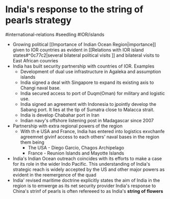 # India's response to the string of pearls strategy
#international-relations #seedling  #IOR/islands

- Growing political [[Importance of Indian Ocean Region|importance]] given to IOR countries as evident in [[Relations with IOR island states#^0c77c2|several bilateral political visits ]] and bilateral visits to East African counries
- India has built security partnership with countries of IOR.
	Examples
	- Development of dual use infrastructure in Agaleka and assumption islands
	- India signed a deal with Singapore to expand its existing axis to Changi naval base. 
	- India secured access to port of Duqm(Oman) for military and logistic use.
	- India signed an agreement with Indonesia to jpointly develop the Sabang port. It lies at the tip of Sumatra close to Malacca strait.
	-  India is develop Chabahar port in Iran
	- Indian navy's offshore listening post in Madagascar since 2007
- Partnership with extra regional powers of the region
	- With th e USA and France, India has entered into logistics exvchanfe agreemnet givinf access to each others' naval bases in the region them being
		- The USA - Diego Garcio, Chagos Archipelago
		- France - Reunion Islands and Mayotte Islands
- India's Indian Ocean outreach coincides with its efforts to make a case for its role in the wider Indo Pacific. This understanding of India's strategic reach is widely accepted by the US and other major powers as evident in the reemergence of the quad
- India' revised maritime doctrine explicitly states the aim of India in the region is to emwerge as its net security provider
	India's response to China's strinf of pearls is often refereeed to as India's **string of flowers**